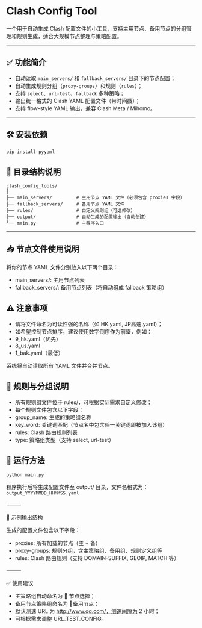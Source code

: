 # Clash Config Tool

一个用于自动生成 Clash 配置文件的小工具，支持主用节点、备用节点的分组管理和规则生成，适合大规模节点整理与策略配置。

---

## ✅ 功能简介

- 自动读取 `main_servers/` 和 `fallback_servers/` 目录下的节点配置；
- 自动生成规则分组（`proxy-groups`）和规则（`rules`）；
- 支持 `select`、`url-test`、`fallback` 多种策略；
- 输出统一格式的 Clash YAML 配置文件（带时间戳）；
- 支持 flow-style YAML 输出，兼容 Clash Meta / Mihomo。

---

## 🛠 安装依赖

```bash
pip install pyyaml
```

## 📂 目录结构说明
```
clash_config_tools/
│
├── main_servers/         # 主用节点 YAML 文件（必须包含 proxies 字段）
├── fallback_servers/     # 备用节点 YAML 文件
├── rules/                # 自定义规则组（可选修改）
├── output/               # 自动生成的配置输出（自动创建）
└── main.py               # 主程序入口
```

---

## 📥 节点文件使用说明

将你的节点 YAML 文件分别放入以下两个目录：
- main_servers/: 主用节点列表
- fallback_servers/: 备用节点列表（将自动组成 fallback 策略组）

## ⚠️ 注意事项
- 请将文件命名为可读性强的名称（如 HK.yaml, JP高速.yaml）；
- 如希望控制节点排序，建议使用数字倒序作为前缀，例如：
 - 9_hk.yaml（优先）
 - 8_us.yaml
 - 1_bak.yaml（最低）

系统将自动读取所有 YAML 文件并合并节点。

## 🧠 规则与分组说明
 - 所有规则组文件位于 rules/，可根据实际需求自定义修改；
 - 每个规则文件包含以下字段：
 - group_name: 生成的策略组名称
 - key_word: 关键词匹配（节点名中包含任一关键词即被加入该组）
 - rules: Clash 路由规则列表
 - type: 策略组类型（支持 select, url-test）

## 🚀 运行方法
```python main.py```

程序执行后将生成配置文件至 output/ 目录，文件名格式为：
```output_YYYYMMDD_HHMMSS.yaml```

⸻

📌 示例输出结构

生成的配置文件包含以下字段：
 - proxies: 所有加载的节点（主 + 备）
 - proxy-groups: 规则分组，含主策略组、备用组、规则定义组等
 - rules: Clash 路由规则（支持 DOMAIN-SUFFIX, GEOIP, MATCH 等）

⸻

✅ 使用建议
 - 主策略组自动命名为 🚀 节点选择；
 - 备用节点策略组命名为 🛟备用节点；
 - 默认测速 URL 为 http://www.qq.com/，测速间隔为 2 小时；
 - 可根据需求调整 URL_TEST_CONFIG。
